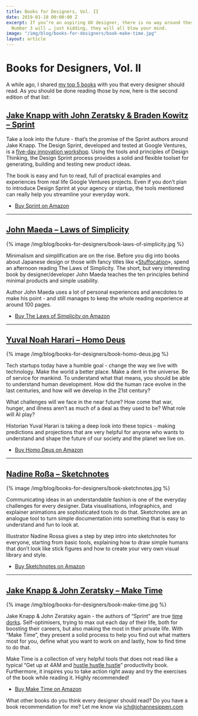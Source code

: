 ```yaml
---
title: Books for Designers, Vol. II
date: 2019-01-10 00:00:00 Z
excerpt: If you’re an aspiring UX designer, there is no way around these 5 books.
  Number 3 will … just kidding, they will all blow your mind.
image: "/img/blog/books-for-designers/book-make-time.jpg"
layout: article
---
```


# Books for Designers, Vol. II

A while ago, I shared [my top 5 books](https://johannesippen.com/2017/good-reads/) with you that every designer should read. As you should be done reading those by now, here is the second edition of that list:

## [Jake Knapp with John Zeratsky & Braden Kowitz – Sprint](https://www.amazon.com/Sprint-Solve-Problems-Test-Ideas/dp/150112174X/)

Take a look into the future - that’s the promise of the Sprint authors around Jake Knapp. The Design Sprint, developed and tested at Google Ventures, is a [five-day innovation workshop](https://johannesippen.com/2018/design-process-battle/). Using the tools and principles of Design Thinking, the Design Sprint process provides a solid and flexible toolset for generating, building and testing new product ideas. 

The book is easy and fun to read, full of practical examples and experiences from real life Google Ventures projects. Even if you don’t plan to introduce Design Sprint at your agency or startup, the tools mentioned can really help you streamline your everyday work.

- [Buy Sprint on Amazon](https://www.amazon.com/Sprint-Solve-Problems-Test-Ideas/dp/150112174X/)

---

## [John Maeda – Laws of Simplicity](https://www.amazon.com/Laws-Simplicity-Design-Technology-Business/dp/0262134721/)

{% image /img/blog/books-for-designers/book-laws-of-simplicity.jpg %}

Minimalism and simplification are on the rise. Before you dig into books about Japanese design or those with fancy titles like «[Stuffocation](https://www.amazon.com/Stuffocation-Weve-Enough-Stuff-Experience/dp/081299759X/)», spend an afternoon reading The Laws of Simplicity. The short, but very interesting book by designer/developer John Maeda teaches the ten principles behind minimal products and simple usability. 

Author John Maeda uses a lot of personal experiences and anecdotes to make his point - and still manages to keep the whole reading experience at around 100 pages.

- [Buy The Laws of Simplicity on Amazon](https://www.amazon.com/Laws-Simplicity-Design-Technology-Business/dp/0262134721/) 

---

## [Yuval Noah Harari – Homo Deus](https://www.amazon.com/Homo-Deus-Brief-History-Tomorrow/dp/0062464345/)

{% image /img/blog/books-for-designers/book-homo-deus.jpg %}

Tech startups today have a humble goal - change the way we live with technology. Make the world a better place. Make a dent in the universe. Be of service for mankind. To understand what that means, you should be able to understand human development. How did the human race evolve in the last centuries, and how will we develop in the 21st century?

What challenges will we face in the near future? How come that war, hunger, and illness aren’t as much of a deal as they used to be? What role will AI play? 

Historian Yuval Harari is taking a deep look into these topics - making predictions and projections that are very helpful for anyone who wants to understand and shape the future of our society and the planet we live on.

- [Buy Homo Deus on Amazon](https://www.amazon.com/Homo-Deus-Brief-History-Tomorrow/dp/0062464345/)

---

## [Nadine Roßa – Sketchnotes](https://www.amazon.com/Sketchnotes-Visuelle-Business-Meetings-Partyplanung-Rezepten-ebook/dp/B06XFYR7G5/)

{% image /img/blog/books-for-designers/book-sketchnotes.jpg %}

Communicating ideas in an understandable fashion is one of the everyday challenges for every designer. Data visualisations, infographics, and explainer animations are sophisticated tools to do that. Sketchnotes are an analogue tool to turn simple documentation into something that is easy to understand and fun to look at.

Illustrator Nadine Rossa gives a step by step intro into sketchnotes for everyone, starting from basic tools, explaining how to draw simple humans that don’t look like stick figures and how to create your very own visual library and style. 

- [Buy Sketchnotes on Amazon](https://www.amazon.com/Sketchnotes-Visuelle-Business-Meetings-Partyplanung-Rezepten-ebook/dp/B06XFYR7G5/)

---

## [Jake Knapp & John Zeratsky – Make Time](https://www.amazon.com/Make-Time-Focus-Matters-Every/dp/0525572422/)

{% image /img/blog/books-for-designers/book-make-time.jpg %}

Jake Knapp & John Zeratsky again - the authors of “Sprint” are true [time dorks](http://www.timedorks.com/). Self-optimisers, trying to max out each day of their life, both for boosting their careers, but also making the most in their private life. With “Make Time”, they present a solid process to help you find out what matters most for you, define what you want to work on and lastly, how to find time to do that. 

Make Time is a collection of very helpful tools that does not read like a typical “Get up at 4AM and [hustle hustle hustle](https://johannesippen.com/2019/side-hustle-success/)” productivity book. Furthermore, it inspires you to take action right away and try the exercises of the book while reading it. Highly recommended! 

- [Buy Make Time on Amazon](https://www.amazon.com/Make-Time-Focus-Matters-Every/dp/0525572422/)

What other books do you think every designer should read? Do you have a book recommendation for me? Let me know via [ich@johannesippen.com](mailto:ich@johannesippen.com)



